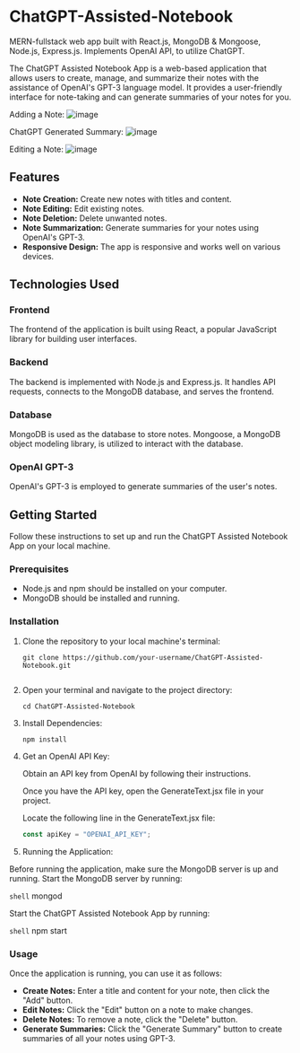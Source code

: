 # ChatGPT-Assisted-Notebook
MERN-fullstack web app built with React.js, MongoDB &amp; Mongoose, Node.js, Express.js. Implements OpenAI API, to utilize ChatGPT.

The ChatGPT Assisted Notebook App is a web-based application that allows users to create, manage, and summarize their notes with the assistance of OpenAI's GPT-3 language model. It provides a user-friendly interface for note-taking and can generate summaries of your notes for you.

Adding a Note:
![image](https://github.com/kavin-zhu/ChatGPT-Assisted-Notebook/assets/59909734/97816025-f961-45ba-b14c-2c2e97e27519)

ChatGPT Generated Summary:
![image](https://github.com/kavin-zhu/ChatGPT-Assisted-Notebook/assets/59909734/b7c0ce17-32cd-45d2-bd72-5aa823e6f52e)

Editing a Note:
![image](https://github.com/kavin-zhu/ChatGPT-Assisted-Notebook/assets/59909734/cf2da08d-262a-4fe8-9d0d-4fc2ef2d73bb)

## Features

- **Note Creation:** Create new notes with titles and content.
- **Note Editing:** Edit existing notes.
- **Note Deletion:** Delete unwanted notes.
- **Note Summarization:** Generate summaries for your notes using OpenAI's GPT-3.
- **Responsive Design:** The app is responsive and works well on various devices.

## Technologies Used

### Frontend

The frontend of the application is built using React, a popular JavaScript library for building user interfaces.

### Backend

The backend is implemented with Node.js and Express.js. It handles API requests, connects to the MongoDB database, and serves the frontend.

### Database

MongoDB is used as the database to store notes. Mongoose, a MongoDB object modeling library, is utilized to interact with the database.

### OpenAI GPT-3

OpenAI's GPT-3 is employed to generate summaries of the user's notes.

## Getting Started

Follow these instructions to set up and run the ChatGPT Assisted Notebook App on your local machine.

### Prerequisites

- Node.js and npm should be installed on your computer.
- MongoDB should be installed and running.

### Installation

1. Clone the repository to your local machine's terminal:
   ```shell
   git clone https://github.com/your-username/ChatGPT-Assisted-Notebook.git


2. Open your terminal and navigate to the project directory:

   ```shell
   cd ChatGPT-Assisted-Notebook

3. Install Dependencies:

   ```shell
   npm install
   
4. Get an OpenAI API Key:

   Obtain an API key from OpenAI by following their instructions.
      
   Once you have the API key, open the GenerateText.jsx file in your project.
   
   Locate the following line in the GenerateText.jsx file:

   ```javascript
   const apiKey = "OPENAI_API_KEY";
   ```
5. Running the Application:

  Before running the application, make sure the MongoDB server is up and running. Start the MongoDB server by running:

  ```shell```
  mongod
  
  Start the ChatGPT Assisted Notebook App by running:
  
  ```shell```
  npm start

### Usage
Once the application is running, you can use it as follows:
  
- **Create Notes:** Enter a title and content for your note, then click the "Add" button.
- **Edit Notes:** Click the "Edit" button on a note to make changes.
- **Delete Notes:** To remove a note, click the "Delete" button.
- **Generate Summaries:** Click the "Generate Summary" button to create summaries of all your notes using GPT-3.
   
   
